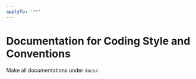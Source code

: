 ```yaml
---
applyTo: '**'
---
```

# Documentation for Coding Style and Conventions
Make all documentations under `docs/`.